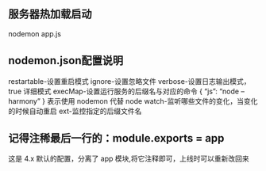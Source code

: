 
## 服务器热加载启动
nodemon app.js

## nodemon.json配置说明
restartable-设置重启模式
ignore-设置忽略文件
verbose-设置日志输出模式，true 详细模式
execMap-设置运行服务的后缀名与对应的命令
{ “js”: “node –harmony” } 表示使用 nodemon 代替 node
watch-监听哪些文件的变化，当变化的时候自动重启
ext-监控指定的后缀文件名

## 记得注稀最后一行的：module.exports = app
这是 4.x 默认的配置，分离了 app 模块,将它注释即可，上线时可以重新改回来